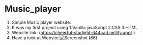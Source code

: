 # Music_player
1. Simple Music player website.
2. It was my first project using 1.Vanilla javaScript 
                                 2.CSS 
                                 3.HTML
3. Website link: (https://cheerful-starlight-d44cad.netlify.app/ )
3. Have a look at Website:![Screenshot (66)](https://user-images.githubusercontent.com/75585339/175827325-4b40c164-820a-4d56-831d-2af3f478b91f.png)

                      
